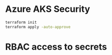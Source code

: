 # Azure AKS Security


```sh
terraform init
terraform apply -auto-approve
```

# RBAC access to secrets

